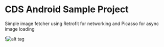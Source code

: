 CDS Android Sample Project
==========================


Simple image fetcher using Retrofit for networking and Picasso for async image loading

!![alt tag](https://raw.github.com/CodigoDelSurAndroidDevs/CDSSampleProject/res/demo.gif)




